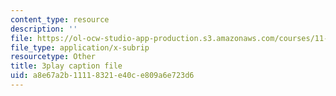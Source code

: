```yaml
---
content_type: resource
description: ''
file: https://ol-ocw-studio-app-production.s3.amazonaws.com/courses/11-384-malaysia-sustainable-cities-practicum-spring-2018/a8e67a2b11118321e40ce809a6e723d6_0oXquNdvAnk.srt
file_type: application/x-subrip
resourcetype: Other
title: 3play caption file
uid: a8e67a2b-1111-8321-e40c-e809a6e723d6
---
```

